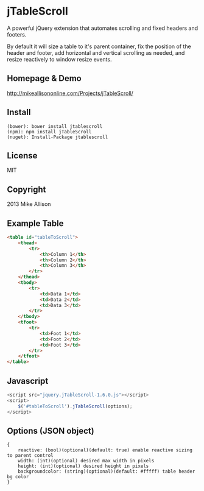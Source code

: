 # jTableScroll
A powerful jQuery extension that automates scrolling and fixed headers and footers.

By default it will size a table to it's parent container, fix the position of the header and footer, add horizontal and vertical scrolling as needed, and resize reactively to window resize events.

## Homepage & Demo
http://mikeallisononline.com/Projects/jTableScroll/

## Install
```
(bower): bower install jtablescroll
(npm): npm install jTableScroll
(nuget): Install-Package jtablescroll
```

## License
MIT

## Copyright
2013 Mike Allison

## Example Table
```html
<table id="tableToScroll">
    <thead>
        <tr>
            <th>Column 1</th>
            <th>Column 2</th>
            <th>Column 3</th>
        </tr>
    </thead>
    <tbody>
        <tr>
            <td>Data 1</td>
            <td>Data 2</td>
            <td>Data 3</td>
        </tr>
    </tbody>
    <tfoot>
        <tr>
            <td>Foot 1</td>
            <td>Foot 2</td>
            <td>Foot 3</td>
        </tr>
    </tfoot>
</table>
```

## Javascript
```javascript
<script src="jquery.jTableScroll-1.6.0.js"></script>
<script>
    $('#tableToScroll').jTableScroll(options);
</script>
```

## Options (JSON object)
```javascripts
{
    reactive: (bool)(optional)(default: true) enable reactive sizing to parent control
    width: (int)(optional) desired max width in pixels
    height: (int)(optional) desired height in pixels
    backgroundcolor: (string)(optional)(default: #fffff) table header bg color
}
```


